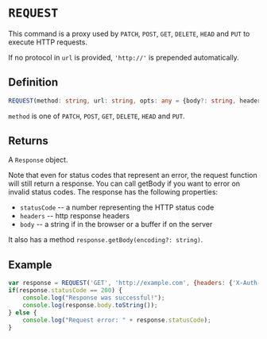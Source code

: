 # `REQUEST`

This command is a proxy used by `PATCH`, `POST`, `GET`, `DELETE`, `HEAD` and `PUT` to execute HTTP requests.

If no protocol in `url` is provided, `'http://'` is prepended automatically.

## Definition

```typescript
REQUEST(method: string, url: string, opts: any = {body?: string, headers?: any}): Response
```

`method` is one of `PATCH`, `POST`, `GET`, `DELETE`, `HEAD` and `PUT`.

## Returns

A `Response` object.

Note that even for status codes that represent an error, the request function will still return a response. 
You can call getBody if you want to error on invalid status codes. The response has the following properties:

 - `statusCode` -- a number representing the HTTP status code
 - `headers` -- http response headers
 - `body` -- a string if in the browser or a buffer if on the server

It also has a method `response.getBody(encoding?: string)`.

## Example

```javascript
var response = REQUEST('GET', 'http://example.com', {headers: {'X-Auth-Key': "XXXXXXXXXXX"}});
if(response.statusCode == 200) {
    console.log("Response was successful!");
    console.log(response.body.toString());
} else {
    console.log("Request error: " + response.statusCode);
}
```